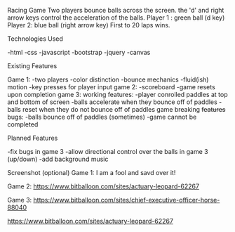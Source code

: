 Racing Game
Two players bounce balls across the screen.  the 'd' and right arrow keys control the acceleration of the balls.
Player 1 : green ball (d key)
Player 2: blue ball (right arrow key)
First to 20 laps wins.

Technologies Used

-html
-css
-javascript
-bootstrap
-jquery
-canvas

Existing Features

Game 1:
-two players
-color distinction
-bounce mechanics
-fluid(ish) motion
-key presses for player input
game 2:
-scoreboard
-game resets upon completion
game 3:
  working features:
  -player conrolled paddles at top and bottom of screen
  -balls accelerate when they bounce off of paddles
  -balls reset when they do not bounce off of paddles
  game breaking ~~features~~ bugs:
  -balls bounce off of paddles (sometimes)
  -game cannot be completed 



Planned Features

-fix bugs in game 3
-allow directional control over the balls in game 3 (up/down)
-add background music


Screenshot (optional)
Game 1: I am a fool and savd over it!

Game 2: 
https://www.bitballoon.com/sites/actuary-leopard-62267

Game 3:
https://www.bitballoon.com/sites/chief-executive-officer-horse-88040

https://www.bitballoon.com/sites/actuary-leopard-62267
